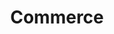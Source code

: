 ---
# This topic lives at
# https://digital.gov/topics/commerce

# Topic Title
title: "Commerce"

# description — keep it short and clear
summary: ""

# Weight
weight: 1

# For more information on managing topics,
# see https://github.com/GSA/digitalgov.gov/wiki/topics
---